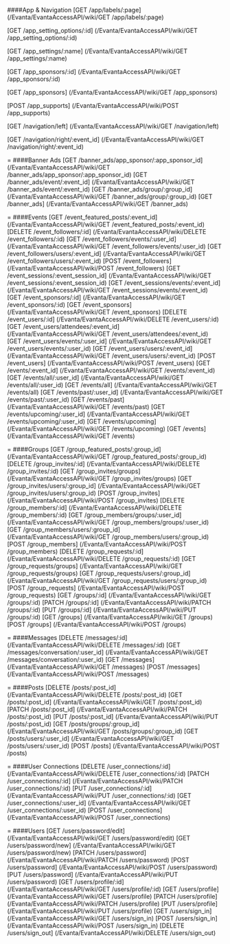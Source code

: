 ####App & Navigation
[GET /app/labels/:page] (/Evanta/EvantaAccessAPI/wiki/GET &#47;app&#47;labels&#47;:page)

[GET /app_setting_options/:id] (/Evanta/EvantaAccessAPI/wiki/GET &#47;app_setting_options&#47;:id)

[GET /app_settings/:name] (/Evanta/EvantaAccessAPI/wiki/GET &#47;app_settings&#47;:name)

[GET /app_sponsors/:id] (/Evanta/EvantaAccessAPI/wiki/GET &#47;app_sponsors&#47;:id)

[GET /app_sponsors] (/Evanta/EvantaAccessAPI/wiki/GET &#47;app_sponsors)

[POST /app_supports] (/Evanta/EvantaAccessAPI/wiki/POST &#47;app_supports)

[GET /navigation/left] (/Evanta/EvantaAccessAPI/wiki/GET &#47;navigation&#47;left)

[GET /navigation/right/:event_id] (/Evanta/EvantaAccessAPI/wiki/GET &#47;navigation&#47;right&#47;:event_id)

=
####Banner Ads
[GET /banner_ads/app_sponsor/:app_sponsor_id] (/Evanta/EvantaAccessAPI/wiki/GET &#47;banner_ads&#47;app_sponsor&#47;:app_sponsor_id)
[GET /banner_ads/event/:event_id] (/Evanta/EvantaAccessAPI/wiki/GET &#47;banner_ads&#47;event&#47;:event_id)
[GET /banner_ads/group/:group_id] (/Evanta/EvantaAccessAPI/wiki/GET &#47;banner_ads&#47;group&#47;:group_id)
[GET /banner_ads] (/Evanta/EvantaAccessAPI/wiki/GET &#47;banner_ads)

=
####Events
[GET /event_featured_posts/:event_id] (/Evanta/EvantaAccessAPI/wiki/GET &#47;event_featured_posts&#47;:event_id)
[DELETE /event_followers/:id] (/Evanta/EvantaAccessAPI/wiki/DELETE &#47;event_followers&#47;:id)
[GET /event_followers/events/:user_id] (/Evanta/EvantaAccessAPI/wiki/GET &#47;event_followers&#47;events&#47;:user_id)
[GET /event_followers/users/:event_id] (/Evanta/EvantaAccessAPI/wiki/GET &#47;event_followers&#47;users&#47;:event_id)
[POST /event_followers] (/Evanta/EvantaAccessAPI/wiki/POST &#47;event_followers)
[GET /event_sessions/:event_session_id] (/Evanta/EvantaAccessAPI/wiki/GET &#47;event_sessions&#47;:event_session_id)
[GET /event_sessions/events/:event_id] (/Evanta/EvantaAccessAPI/wiki/GET &#47;event_sessions&#47;events&#47;:event_id)
[GET /event_sponsors/:id] (/Evanta/EvantaAccessAPI/wiki/GET &#47;event_sponsors&#47;:id)
[GET /event_sponsors] (/Evanta/EvantaAccessAPI/wiki/GET &#47;event_sponsors)
[DELETE /event_users/:id] (/Evanta/EvantaAccessAPI/wiki/DELETE &#47;event_users&#47;:id)
[GET /event_users/attendees/:event_id] (/Evanta/EvantaAccessAPI/wiki/GET &#47;event_users&#47;attendees&#47;:event_id)
[GET /event_users/events/:user_id] (/Evanta/EvantaAccessAPI/wiki/GET &#47;event_users&#47;events&#47;:user_id)
[GET /event_users/users/:event_id] (/Evanta/EvantaAccessAPI/wiki/GET &#47;event_users&#47;users&#47;:event_id)
[POST /event_users] (/Evanta/EvantaAccessAPI/wiki/POST &#47;event_users)
[GET /events/:event_id] (/Evanta/EvantaAccessAPI/wiki/GET &#47;events&#47;:event_id)
[GET /events/all/:user_id] (/Evanta/EvantaAccessAPI/wiki/GET &#47;events&#47;all&#47;:user_id)
[GET /events/all] (/Evanta/EvantaAccessAPI/wiki/GET &#47;events&#47;all)
[GET /events/past/:user_id] (/Evanta/EvantaAccessAPI/wiki/GET &#47;events&#47;past&#47;:user_id)
[GET /events/past] (/Evanta/EvantaAccessAPI/wiki/GET &#47;events&#47;past)
[GET /events/upcoming/:user_id] (/Evanta/EvantaAccessAPI/wiki/GET &#47;events&#47;upcoming&#47;:user_id)
[GET /events/upcoming] (/Evanta/EvantaAccessAPI/wiki/GET &#47;events&#47;upcoming)
[GET /events] (/Evanta/EvantaAccessAPI/wiki/GET &#47;events)

=
####Groups
[GET /group_featured_posts/:group_id] (/Evanta/EvantaAccessAPI/wiki/GET &#47;group_featured_posts&#47;:group_id)
[DELETE /group_invites/:id] (/Evanta/EvantaAccessAPI/wiki/DELETE &#47;group_invites&#47;:id)
[GET /group_invites/groups] (/Evanta/EvantaAccessAPI/wiki/GET &#47;group_invites&#47;groups)
[GET /group_invites/users/:group_id] (/Evanta/EvantaAccessAPI/wiki/GET &#47;group_invites&#47;users&#47;:group_id)
[POST /group_invites] (/Evanta/EvantaAccessAPI/wiki/POST &#47;group_invites)
[DELETE /group_members/:id] (/Evanta/EvantaAccessAPI/wiki/DELETE &#47;group_members&#47;:id)
[GET /group_members/groups/:user_id] (/Evanta/EvantaAccessAPI/wiki/GET &#47;group_members&#47;groups&#47;:user_id)
[GET /group_members/users/:group_id] (/Evanta/EvantaAccessAPI/wiki/GET &#47;group_members&#47;users&#47;:group_id)
[POST /group_members] (/Evanta/EvantaAccessAPI/wiki/POST &#47;group_members)
[DELETE /group_requests/:id] (/Evanta/EvantaAccessAPI/wiki/DELETE &#47;group_requests&#47;:id)
[GET /group_requests/groups] (/Evanta/EvantaAccessAPI/wiki/GET &#47;group_requests&#47;groups)
[GET /group_requests/users/:group_id] (/Evanta/EvantaAccessAPI/wiki/GET &#47;group_requests&#47;users&#47;:group_id)
[POST /group_requests] (/Evanta/EvantaAccessAPI/wiki/POST &#47;group_requests)
[GET /groups/:id] (/Evanta/EvantaAccessAPI/wiki/GET &#47;groups&#47;:id)
[PATCH /groups/:id] (/Evanta/EvantaAccessAPI/wiki/PATCH &#47;groups&#47;:id)
[PUT /groups/:id] (/Evanta/EvantaAccessAPI/wiki/PUT &#47;groups&#47;:id)
[GET /groups] (/Evanta/EvantaAccessAPI/wiki/GET &#47;groups)
[POST /groups] (/Evanta/EvantaAccessAPI/wiki/POST &#47;groups)

=
####Messages
[DELETE /messages/:id] (/Evanta/EvantaAccessAPI/wiki/DELETE &#47;messages&#47;:id)
[GET /messages/conversation/:user_id] (/Evanta/EvantaAccessAPI/wiki/GET &#47;messages&#47;conversation&#47;:user_id)
[GET /messages] (/Evanta/EvantaAccessAPI/wiki/GET &#47;messages)
[POST /messages] (/Evanta/EvantaAccessAPI/wiki/POST &#47;messages)

=
####Posts
[DELETE /posts/:post_id] (/Evanta/EvantaAccessAPI/wiki/DELETE &#47;posts&#47;:post_id)
[GET /posts/:post_id] (/Evanta/EvantaAccessAPI/wiki/GET &#47;posts&#47;:post_id)
[PATCH /posts/:post_id] (/Evanta/EvantaAccessAPI/wiki/PATCH &#47;posts&#47;:post_id)
[PUT /posts/:post_id] (/Evanta/EvantaAccessAPI/wiki/PUT &#47;posts&#47;:post_id)
[GET /posts/groups/:group_id] (/Evanta/EvantaAccessAPI/wiki/GET &#47;posts&#47;groups&#47;:group_id)
[GET /posts/users/:user_id] (/Evanta/EvantaAccessAPI/wiki/GET &#47;posts&#47;users&#47;:user_id)
[POST /posts] (/Evanta/EvantaAccessAPI/wiki/POST &#47;posts)

=
####User Connections
[DELETE /user_connections/:id] (/Evanta/EvantaAccessAPI/wiki/DELETE &#47;user_connections&#47;:id)
[PATCH /user_connections/:id] (/Evanta/EvantaAccessAPI/wiki/PATCH &#47;user_connections&#47;:id)
[PUT /user_connections/:id] (/Evanta/EvantaAccessAPI/wiki/PUT &#47;user_connections&#47;:id)
[GET /user_connections/:user_id] (/Evanta/EvantaAccessAPI/wiki/GET &#47;user_connections&#47;:user_id)
[POST /user_connections] (/Evanta/EvantaAccessAPI/wiki/POST &#47;user_connections)

=
####Users
[GET /users/password/edit] (/Evanta/EvantaAccessAPI/wiki/GET &#47;users&#47;password&#47;edit)
[GET /users/password/new] (/Evanta/EvantaAccessAPI/wiki/GET &#47;users&#47;password&#47;new)
[PATCH /users/password] (/Evanta/EvantaAccessAPI/wiki/PATCH &#47;users&#47;password)
[POST /users/password] (/Evanta/EvantaAccessAPI/wiki/POST &#47;users&#47;password)
[PUT /users/password] (/Evanta/EvantaAccessAPI/wiki/PUT &#47;users&#47;password)
[GET /users/profile/:id] (/Evanta/EvantaAccessAPI/wiki/GET &#47;users&#47;profile&#47;:id)
[GET /users/profile] (/Evanta/EvantaAccessAPI/wiki/GET &#47;users&#47;profile)
[PATCH /users/profile] (/Evanta/EvantaAccessAPI/wiki/PATCH &#47;users&#47;profile)
[PUT /users/profile] (/Evanta/EvantaAccessAPI/wiki/PUT &#47;users&#47;profile)
[GET /users/sign_in] (/Evanta/EvantaAccessAPI/wiki/GET &#47;users&#47;sign_in)
[POST /users/sign_in] (/Evanta/EvantaAccessAPI/wiki/POST &#47;users&#47;sign_in)
[DELETE /users/sign_out] (/Evanta/EvantaAccessAPI/wiki/DELETE &#47;users&#47;sign_out)